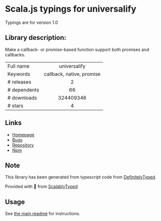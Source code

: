 
# Scala.js typings for universalify

Typings are for version 1.0

## Library description:
Make a callback- or promise-based function support both promises and callbacks.

|                    |                 |
| ------------------ | :-------------: |
| Full name          | universalify |
| Keywords           | callback, native, promise |
| # releases         | 2 |
| # dependents       | 66 |
| # downloads        | 324409346 |
| # stars            | 4 |

## Links
- [Homepage](https://github.com/RyanZim/universalify#readme)
- [Bugs](https://github.com/RyanZim/universalify/issues)
- [Repository](https://github.com/RyanZim/universalify)
- [Npm](https://www.npmjs.com/package/universalify)
    


## Note
This library has been generated from typescript code from [DefinitelyTyped](https://definitelytyped.org).

Provided with :purple_heart: from [ScalablyTyped](https://github.com/oyvindberg/ScalablyTyped)

## Usage
See [the main readme](../../readme.md) for instructions.


